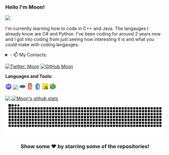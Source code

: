 ### Hello I'm Moon!

<img src="https://discord.c99.nl/widget/theme-3/599984435705675777.png">

I'm currently learning how to code in C++ and Java. The langauges I already know are C# and Python. I've been coding for around 2 years now and I got into coding from just seeing how interesting it is and what you could make with coding langauges.

<details>
  <summary> - 📫 My Contacts:</summary>
  <a href="https://twitter.com/themoonpvp">Twitter</a><br>
  <a href="https://www.youtube.com/channel/UCWIzUflWpqR-iih5oaoLqPg">Youtube</a><br>
  <a href="https://discord.com/users/599984435705675777">Discord</a><br>
 
</details>

[![Twitter: Moon](https://img.shields.io/twitter/follow/TheMoonPVP?style=social)](https://twitter.com/TheMoonPVP)
[![GitHub Moon](https://img.shields.io/github/followers/moonpvp-dev?label=follow&style=social)](https://github.com/moonpvp-dev)

**Languages and Tools:**  

<code><img height="20" src="https://raw.githubusercontent.com/github/explore/80688e429a7d4ef2fca1e82350fe8e3517d3494d/topics/csharp/csharp.png"></code>
<code><img height="20" src="https://avatars.githubusercontent.com/u/59276?s=200&v=4"></code>
<code><img height="20" src="https://raw.githubusercontent.com/github/explore/80688e429a7d4ef2fca1e82350fe8e3517d3494d/topics/php/php.png"></code>
<code><img height="20" src="https://raw.githubusercontent.com/github/explore/80688e429a7d4ef2fca1e82350fe8e3517d3494d/topics/html/html.png"></code>
<code><img height="20" src="https://raw.githubusercontent.com/github/explore/80688e429a7d4ef2fca1e82350fe8e3517d3494d/topics/css/css.png"></code>
<code><img height="20" src="https://raw.githubusercontent.com/github/explore/80688e429a7d4ef2fca1e82350fe8e3517d3494d/topics/javascript/javascript.png"></code>
<code><img height="20" src="https://raw.githubusercontent.com/github/explore/80688e429a7d4ef2fca1e82350fe8e3517d3494d/topics/nodejs/nodejs.png"></code>    

<a href="https://github.com/moonpvp-dev">
  <img align="center" src="https://github-readme-stats.vercel.app/api/top-langs/?username=moonpvp-dev&theme=dark&hide_langs_below=1" />
</a>
<a href="https://github.com/moonpvp-dev">
 <img align="center" src="https://github-readme-stats.vercel.app/api?username=moonpvp-dev&show_icons=true&theme=dark&line_height=27" alt="Moon's github stats"/>
</a>

<img align="center" src="snake.svg" />

<div align="center">

### Show some ❤️ by starring some of the repositories!

</div>
